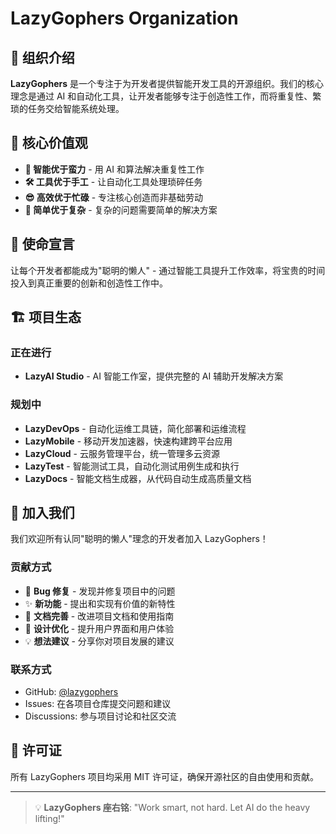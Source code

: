 # LazyGophers Organization

## 🐹 组织介绍

**LazyGophers** 是一个专注于为开发者提供智能开发工具的开源组织。我们的核心理念是通过 AI 和自动化工具，让开发者能够专注于创造性工作，而将重复性、繁琐的任务交给智能系统处理。

## 🎯 核心价值观

- **🧠 智能优于蛮力** - 用 AI 和算法解决重复性工作
- **🛠️ 工具优于手工** - 让自动化工具处理琐碎任务  
- **😎 高效优于忙碌** - 专注核心创造而非基础劳动
- **🎯 简单优于复杂** - 复杂的问题需要简单的解决方案

## 🚀 使命宣言

让每个开发者都能成为"聪明的懒人" - 通过智能工具提升工作效率，将宝贵的时间投入到真正重要的创新和创造性工作中。

## 🏗️ 项目生态

### 正在进行
- **LazyAI Studio** - AI 智能工作室，提供完整的 AI 辅助开发解决方案

### 规划中
- **LazyDevOps** - 自动化运维工具链，简化部署和运维流程
- **LazyMobile** - 移动开发加速器，快速构建跨平台应用
- **LazyCloud** - 云服务管理平台，统一管理多云资源
- **LazyTest** - 智能测试工具，自动化测试用例生成和执行
- **LazyDocs** - 智能文档生成器，从代码自动生成高质量文档

## 🤝 加入我们

我们欢迎所有认同"聪明的懒人"理念的开发者加入 LazyGophers！

### 贡献方式
- 🐛 **Bug 修复** - 发现并修复项目中的问题
- ✨ **新功能** - 提出和实现有价值的新特性
- 📖 **文档完善** - 改进项目文档和使用指南
- 🎨 **设计优化** - 提升用户界面和用户体验
- 💡 **想法建议** - 分享你对项目发展的建议

### 联系方式
- GitHub: [@lazygophers](https://github.com/lazygophers)
- Issues: 在各项目仓库提交问题和建议
- Discussions: 参与项目讨论和社区交流

## 📄 许可证

所有 LazyGophers 项目均采用 MIT 许可证，确保开源社区的自由使用和贡献。

---

> 💡 **LazyGophers 座右铭**: "Work smart, not hard. Let AI do the heavy lifting!"